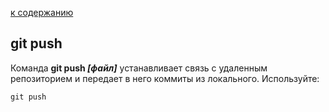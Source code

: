 [к содержанию](./readme.md)


## git push 

Команда **git push *[файл]*** устанавливает связь с удаленным репозиторием и передает в него коммиты из локального.
Используйте:
```TypeScript=
git push
```